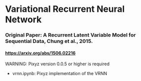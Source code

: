 # Variational Recurrent Neural Network
### Original Paper: A Recurrent Latent Variable Model for Sequential Data, Chung et al., 2015.
#### https://arxiv.org/abs/1506.02216

WARNING: Pixyz version 0.0.5 or higher is required

* vrnn.ipynb: Pixyz implementation of the VRNN
